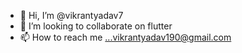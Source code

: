 - 👋 Hi, I’m @vikrantyadav7
- 💞️ I’m looking to collaborate on flutter
- 📫 How to reach me ...vikrantyadav190@gmail.com

<!---
vikrantyadav7/vikrantyadav7 is a ✨ special ✨ repository because its `README.md` (this file) appears on your GitHub profile.
You can click the Preview link to take a look at your changes.
--->
